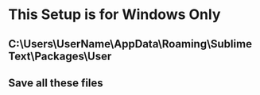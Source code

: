 # This Setup is for Windows Only
## C:\Users\UserName\AppData\Roaming\Sublime Text\Packages\User
## Save all these files